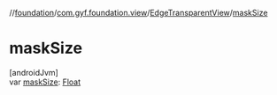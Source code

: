//[foundation](../../../index.md)/[com.gyf.foundation.view](../index.md)/[EdgeTransparentView](index.md)/[maskSize](mask-size.md)

# maskSize

[androidJvm]\
var [maskSize](mask-size.md): [Float](https://kotlinlang.org/api/core/kotlin-stdlib/kotlin/-float/index.html)